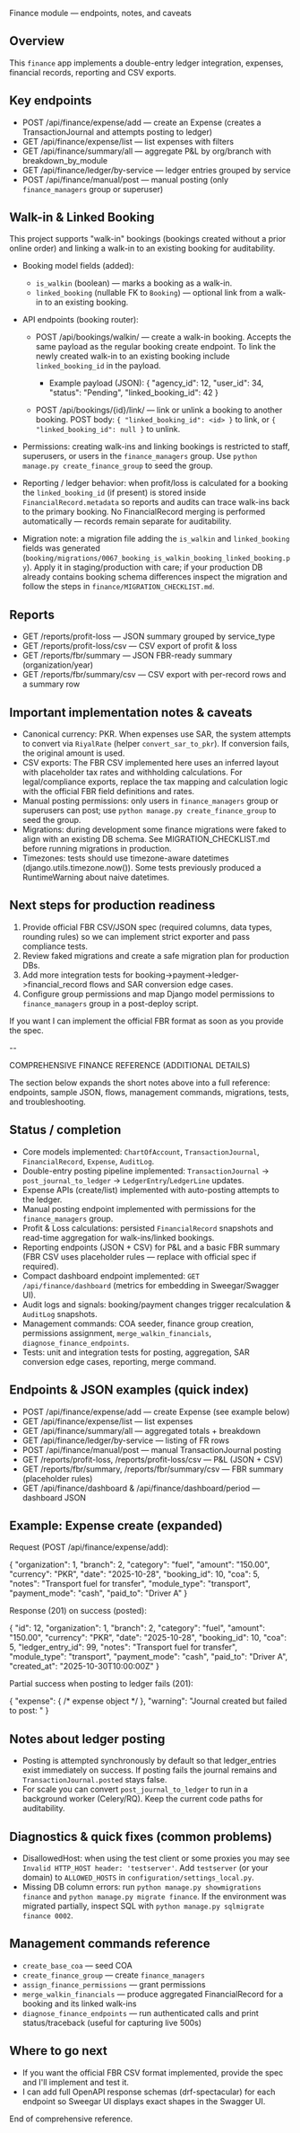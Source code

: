 Finance module — endpoints, notes, and caveats

Overview
--------
This `finance` app implements a double-entry ledger integration, expenses, financial records, reporting and CSV exports.

Key endpoints
-------------
- POST /api/finance/expense/add — create an Expense (creates a TransactionJournal and attempts posting to ledger)
- GET  /api/finance/expense/list — list expenses with filters
- GET  /api/finance/summary/all — aggregate P&L by org/branch with breakdown_by_module
- GET  /api/finance/ledger/by-service — ledger entries grouped by service
- POST /api/finance/manual/post — manual posting (only `finance_managers` group or superuser)

Walk-in & Linked Booking
------------------------

This project supports "walk-in" bookings (bookings created without a prior online order) and linking a walk-in to an existing booking for auditability.

- Booking model fields (added):
	- `is_walkin` (boolean) — marks a booking as a walk-in.
	- `linked_booking` (nullable FK to `Booking`) — optional link from a walk-in to an existing booking.

- API endpoints (booking router):
	- POST /api/bookings/walkin/ — create a walk-in booking. Accepts the same payload as the regular booking create endpoint. To link the newly created walk-in to an existing booking include `linked_booking_id` in the payload.
		- Example payload (JSON):
			{
				"agency_id": 12,
				"user_id": 34,
				"status": "Pending",
				"linked_booking_id": 42
			}

	- POST /api/bookings/{id}/link/ — link or unlink a booking to another booking. POST body: `{ "linked_booking_id": <id> }` to link, or `{ "linked_booking_id": null }` to unlink.

- Permissions: creating walk-ins and linking bookings is restricted to staff, superusers, or users in the `finance_managers` group. Use `python manage.py create_finance_group` to seed the group.

- Reporting / ledger behavior: when profit/loss is calculated for a booking the `linked_booking_id` (if present) is stored inside `FinancialRecord.metadata` so reports and audits can trace walk-ins back to the primary booking. No FinancialRecord merging is performed automatically — records remain separate for auditability.

- Migration note: a migration file adding the `is_walkin` and `linked_booking` fields was generated (`booking/migrations/0067_booking_is_walkin_booking_linked_booking.py`). Apply it in staging/production with care; if your production DB already contains booking schema differences inspect the migration and follow the steps in `finance/MIGRATION_CHECKLIST.md`.

Reports
-------
- GET  /reports/profit-loss — JSON summary grouped by service_type
- GET  /reports/profit-loss/csv — CSV export of profit & loss
- GET  /reports/fbr/summary — JSON FBR-ready summary (organization/year)
- GET  /reports/fbr/summary/csv — CSV export with per-record rows and a summary row

Important implementation notes & caveats
--------------------------------------
- Canonical currency: PKR. When expenses use SAR, the system attempts to convert via `RiyalRate` (helper `convert_sar_to_pkr`). If conversion fails, the original amount is used.
- CSV exports: The FBR CSV implemented here uses an inferred layout with placeholder tax rates and withholding calculations. For legal/compliance exports, replace the tax mapping and calculation logic with the official FBR field definitions and rates.
- Manual posting permissions: only users in `finance_managers` group or superusers can post; use `python manage.py create_finance_group` to seed the group.
- Migrations: during development some finance migrations were faked to align with an existing DB schema. See MIGRATION_CHECKLIST.md before running migrations in production.
- Timezones: tests should use timezone-aware datetimes (django.utils.timezone.now()). Some tests previously produced a RuntimeWarning about naive datetimes.

Next steps for production readiness
----------------------------------
1. Provide official FBR CSV/JSON spec (required columns, data types, rounding rules) so we can implement strict exporter and pass compliance tests.
2. Review faked migrations and create a safe migration plan for production DBs.
3. Add more integration tests for booking->payment->ledger->financial_record flows and SAR conversion edge cases.
4. Configure group permissions and map Django model permissions to `finance_managers` group in a post-deploy script.

If you want I can implement the official FBR format as soon as you provide the spec.

--

COMPREHENSIVE FINANCE REFERENCE (ADDITIONAL DETAILS)

The section below expands the short notes above into a full reference: endpoints, sample JSON, flows, management commands, migrations, tests, and troubleshooting.

Status / completion
-------------------
- Core models implemented: `ChartOfAccount`, `TransactionJournal`, `FinancialRecord`, `Expense`, `AuditLog`.
- Double-entry posting pipeline implemented: `TransactionJournal` -> `post_journal_to_ledger` -> `LedgerEntry`/`LedgerLine` updates.
- Expense APIs (create/list) implemented with auto-posting attempts to the ledger.
- Manual posting endpoint implemented with permissions for the `finance_managers` group.
- Profit & Loss calculations: persisted `FinancialRecord` snapshots and read-time aggregation for walk-ins/linked bookings.
- Reporting endpoints (JSON + CSV) for P&L and a basic FBR summary (FBR CSV uses placeholder rules — replace with official spec if required).
- Compact dashboard endpoint implemented: `GET /api/finance/dashboard` (metrics for embedding in Sweegar/Swagger UI).
- Audit logs and signals: booking/payment changes trigger recalculation & `AuditLog` snapshots.
- Management commands: COA seeder, finance group creation, permissions assignment, `merge_walkin_financials`, `diagnose_finance_endpoints`.
- Tests: unit and integration tests for posting, aggregation, SAR conversion edge cases, reporting, merge command.

Endpoints & JSON examples (quick index)
--------------------------------------
- POST /api/finance/expense/add — create Expense (see example below)
- GET  /api/finance/expense/list — list expenses
- GET  /api/finance/summary/all — aggregated totals + breakdown
- GET  /api/finance/ledger/by-service — listing of FR rows
- POST /api/finance/manual/post — manual TransactionJournal posting
- GET  /reports/profit-loss, /reports/profit-loss/csv — P&L (JSON + CSV)
- GET  /reports/fbr/summary, /reports/fbr/summary/csv — FBR summary (placeholder rules)
- GET  /api/finance/dashboard & /api/finance/dashboard/period — dashboard JSON

Example: Expense create (expanded)
---------------------------------
Request (POST /api/finance/expense/add):

{
	"organization": 1,
	"branch": 2,
	"category": "fuel",
	"amount": "150.00",
	"currency": "PKR",
	"date": "2025-10-28",
	"booking_id": 10,
	"coa": 5,
	"notes": "Transport fuel for transfer",
	"module_type": "transport",
	"payment_mode": "cash",
	"paid_to": "Driver A"
}

Response (201) on success (posted):

{
	"id": 12,
	"organization": 1,
	"branch": 2,
	"category": "fuel",
	"amount": "150.00",
	"currency": "PKR",
	"date": "2025-10-28",
	"booking_id": 10,
	"coa": 5,
	"ledger_entry_id": 99,
	"notes": "Transport fuel for transfer",
	"module_type": "transport",
	"payment_mode": "cash",
	"paid_to": "Driver A",
	"created_at": "2025-10-30T10:00:00Z"
}

Partial success when posting to ledger fails (201):

{
	"expense": { /* expense object */ },
	"warning": "Journal created but failed to post: <error message>"
}

Notes about ledger posting
-------------------------
- Posting is attempted synchronously by default so that ledger_entries exist immediately on success. If posting fails the journal remains and `TransactionJournal.posted` stays false.
- For scale you can convert `post_journal_to_ledger` to run in a background worker (Celery/RQ). Keep the current code paths for auditability.

Diagnostics & quick fixes (common problems)
------------------------------------------
- DisallowedHost: when using the test client or some proxies you may see `Invalid HTTP_HOST header: 'testserver'`. Add `testserver` (or your domain) to `ALLOWED_HOSTS` in `configuration/settings_local.py`.
- Missing DB column errors: run `python manage.py showmigrations finance` and `python manage.py migrate finance`. If the environment was migrated partially, inspect SQL with `python manage.py sqlmigrate finance 0002`.

Management commands reference
--------------------------
- `create_base_coa` — seed COA
- `create_finance_group` — create `finance_managers`
- `assign_finance_permissions` — grant permissions
- `merge_walkin_financials` — produce aggregated FinancialRecord for a booking and its linked walk-ins
- `diagnose_finance_endpoints` — run authenticated calls and print status/traceback (useful for capturing live 500s)

Where to go next
----------------
- If you want the official FBR CSV format implemented, provide the spec and I'll implement and test it.
- I can add full OpenAPI response schemas (drf-spectacular) for each endpoint so Sweegar UI displays exact shapes in the Swagger UI.

End of comprehensive reference.

